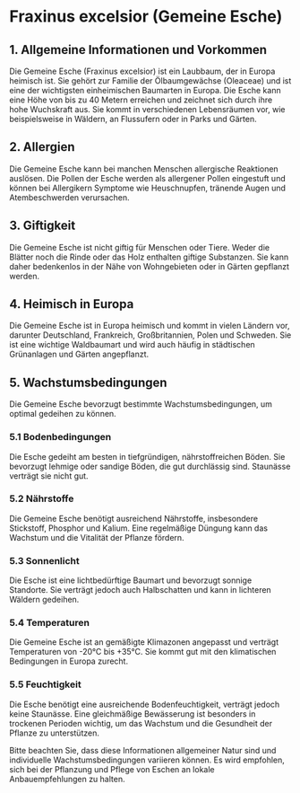 # Fraxinus excelsior (Gemeine Esche)

## 1. Allgemeine Informationen und Vorkommen
Die Gemeine Esche (Fraxinus excelsior) ist ein Laubbaum, der in Europa heimisch ist. Sie gehört zur Familie der Ölbaumgewächse (Oleaceae) und ist eine der wichtigsten einheimischen Baumarten in Europa. Die Esche kann eine Höhe von bis zu 40 Metern erreichen und zeichnet sich durch ihre hohe Wuchskraft aus. Sie kommt in verschiedenen Lebensräumen vor, wie beispielsweise in Wäldern, an Flussufern oder in Parks und Gärten.

## 2. Allergien
Die Gemeine Esche kann bei manchen Menschen allergische Reaktionen auslösen. Die Pollen der Esche werden als allergener Pollen eingestuft und können bei Allergikern Symptome wie Heuschnupfen, tränende Augen und Atembeschwerden verursachen.

## 3. Giftigkeit
Die Gemeine Esche ist nicht giftig für Menschen oder Tiere. Weder die Blätter noch die Rinde oder das Holz enthalten giftige Substanzen. Sie kann daher bedenkenlos in der Nähe von Wohngebieten oder in Gärten gepflanzt werden.

## 4. Heimisch in Europa
Die Gemeine Esche ist in Europa heimisch und kommt in vielen Ländern vor, darunter Deutschland, Frankreich, Großbritannien, Polen und Schweden. Sie ist eine wichtige Waldbaumart und wird auch häufig in städtischen Grünanlagen und Gärten angepflanzt.

## 5. Wachstumsbedingungen
Die Gemeine Esche bevorzugt bestimmte Wachstumsbedingungen, um optimal gedeihen zu können.

### 5.1 Bodenbedingungen
Die Esche gedeiht am besten in tiefgründigen, nährstoffreichen Böden. Sie bevorzugt lehmige oder sandige Böden, die gut durchlässig sind. Staunässe verträgt sie nicht gut.

### 5.2 Nährstoffe
Die Gemeine Esche benötigt ausreichend Nährstoffe, insbesondere Stickstoff, Phosphor und Kalium. Eine regelmäßige Düngung kann das Wachstum und die Vitalität der Pflanze fördern.

### 5.3 Sonnenlicht
Die Esche ist eine lichtbedürftige Baumart und bevorzugt sonnige Standorte. Sie verträgt jedoch auch Halbschatten und kann in lichteren Wäldern gedeihen.

### 5.4 Temperaturen
Die Gemeine Esche ist an gemäßigte Klimazonen angepasst und verträgt Temperaturen von -20°C bis +35°C. Sie kommt gut mit den klimatischen Bedingungen in Europa zurecht.

### 5.5 Feuchtigkeit
Die Esche benötigt eine ausreichende Bodenfeuchtigkeit, verträgt jedoch keine Staunässe. Eine gleichmäßige Bewässerung ist besonders in trockenen Perioden wichtig, um das Wachstum und die Gesundheit der Pflanze zu unterstützen.

Bitte beachten Sie, dass diese Informationen allgemeiner Natur sind und individuelle Wachstumsbedingungen variieren können. Es wird empfohlen, sich bei der Pflanzung und Pflege von Eschen an lokale Anbauempfehlungen zu halten.

